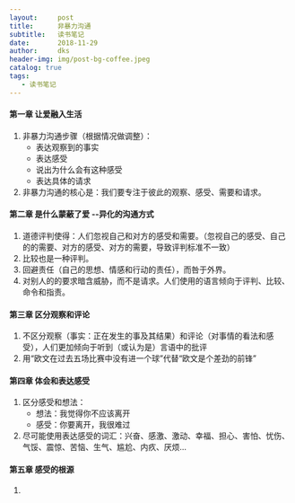 ```yaml
---
layout:     post
title:      非暴力沟通
subtitle:   读书笔记
date:       2018-11-29
author:     dks
header-img: img/post-bg-coffee.jpeg
catalog: true
tags:
   - 读书笔记
---
```



#### 第一章 让爱融入生活
1. 非暴力沟通步骤（根据情况做调整）：
   - 表达观察到的事实
   - 表达感受
   - 说出为什么会有这种感受
   - 表达具体的请求
2. 非暴力沟通的核心是：我们要专注于彼此的观察、感受、需要和请求。

#### 第二章 是什么蒙蔽了爱 --异化的沟通方式
1. 道德评判使得：人们忽视自己和对方的感受和需要。（忽视自己的感受、自己的的需要、对方的感受、对方的需要，导致评判标准不一致）
2. 比较也是一种评判。
3. 回避责任（自己的思想、情感和行动的责任），而咎于外界。
4. 对别人的的要求暗含威胁，而不是请求。人们使用的语言倾向于评判、比较、命令和指责。

#### 第三章 区分观察和评论
1. 不区分观察（事实：正在发生的事及其结果）和评论（对事情的看法和感受），人们更加倾向于听到（或认为是）言语中的批评
2. 用“欧文在过去五场比赛中没有进一个球”代替“欧文是个差劲的前锋”

#### 第四章 体会和表达感受
1. 区分感受和想法：
   - 想法：我觉得你不应该离开
   - 感受：你要离开，我很难过
2. 尽可能使用表达感受的词汇：兴奋、感激、激动、幸福、担心、害怕、忧伤、气馁、震惊、苦恼、生气、尴尬、内疚、厌烦...

#### 第五章 感受的根源
1. ​